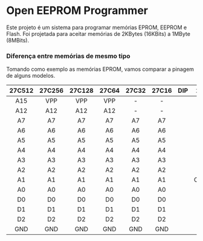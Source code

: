 # Open EEPROM Programmer

Este projeto é um sistema para programar memórias EPROM, EEPROM e Flash. Foi projetada para aceitar memórias de 2KBytes (16KBits) a 1MByte (8MBits).

### Diferença entre memórias de mesmo tipo

Tomando como exemplo as memórias EPROM, vamos comparar a pinagem de alguns modelos.

| 27C512 | 27C256 | 27C128 | 27C64 | 27C32 | 27C16 | DIP | 27C16 | 27C32 | 27C64 | 27C128 | 27C256 | 27C512 |
| :---: | :---: | :---: | :---: | :---: | :---: | :---: | :---: | :---: | :---: | :---: | :---: | :---: |
| A15 | VPP | VPP | VPP |  -  |  -  | | -   | -   | 5V  | 5V  | 5V  | 5V  |
| A12 | A12 | A12 | A12 |  -  |  -  | | -   | -   | PGM | PGM | A14 | A14 |
|  A7 |  A7 |  A7 |  A7 |  A7 |  A7 | | 5V  | 5V  | NC  | A13 | A13 | A13 |
|  A6 |  A6 |  A6 |  A6 |  A6 |  A6 | | A8  | A8  | A8  | A8  | A8  | A8  |
|  A5 |  A5 |  A5 |  A5 |  A5 |  A5 | | A9  | A9  | A9  | A9  | A9  | A9  |
|  A4 |  A4 |  A4 |  A4 |  A4 |  A4 | | VPP | A11 | A11 | A11 | A11 | A11 |
|  A3 |  A3 |  A3 |  A3 |  A3 |  A3 | | OE  | OE/VPP | OE | OE | OE | OE/VPP |
|  A2 |  A2 |  A2 |  A2 |  A2 |  A2 | | A10 | A10 | A10 | A10 | A10 | A10 |
|  A1 |  A1 |  A1 |  A1 |  A1 |  A1 | | CE/PGM | CE/PGM | CE | CE | CE/PGM | CE/PGM |
|  A0 |  A0 |  A0 |  A0 |  A0 |  A0 | | D7 | D7 | D7 | D7 | D7 | D7 |
|  D0 |  D0 |  D0 |  D0 |  D0 |  D0 | | D6 | D6 | D6 | D6 | D6 | D6 |
|  D1 |  D1 |  D1 |  D1 |  D1 |  D1 | | D5 | D5 | D5 | D5 | D5 | D5 |
|  D2 |  D2 |  D2 |  D2 |  D2 |  D2 | | D4 | D4 | D4 | D4 | D4 | D4 |
| GND | GND | GND | GND | GND | GND | | D3 | D3 | D3 | D3 | D3 | D3 |

